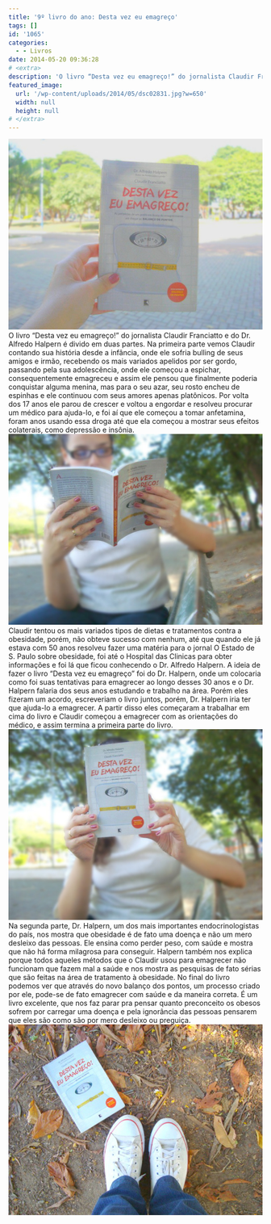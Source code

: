```yaml
---
title: '9º livro do ano: Desta vez eu emagreço'
tags: []
id: '1065'
categories:
  - - Livros
date: 2014-05-20 09:36:28
# <extra>
description: 'O livro “Desta vez eu emagreço!” do jornalista Claudir Franciatto e do Dr. Alfredo Halpern é divido em duas partes. Na primeira parte vemos Claudir contando sua história desde a infância, onde ele sofria bulling de seus amigos e irmão, recebendo os mais variados apelidos por ser gordo, passando pela sua adolescência, onde ele começou a espichar, consequentemente emagreceu e assim ele pensou que finalmente poderia conquistar alguma menina, mas para o seu azar, seu rosto encheu de espinhas e ele continuou com seus amores apenas platônicos. Por volta dos 17 anos ele parou de crescer e voltou a engordar e resolveu procurar um médico para ajuda-lo, e foi aí que ele começou a tomar anfetamina, foram anos usando essa droga até que ela começou a mostrar seus efeitos colaterais, como depressão e insônia. Claudir tentou os mais variados tipos &hellip;'
featured_image: 
  url: '/wp-content/uploads/2014/05/dsc02831.jpg?w=650'
  width: null
  height: null
# </extra>
---
```


[![Capa do livro Desta Vez eu Emagreço do  Dr. Alfredo Halpern](/wp-content/uploads/2014/05/dsc02831.jpg?w=650)](/wp-content/uploads/2014/05/dsc02831.jpg) O livro “Desta vez eu emagreço!” do jornalista Claudir Franciatto e do Dr. Alfredo Halpern é divido em duas partes. Na primeira parte vemos Claudir contando sua história desde a infância, onde ele sofria bulling de seus amigos e irmão, recebendo os mais variados apelidos por ser gordo, passando pela sua adolescência, onde ele começou a espichar, consequentemente emagreceu e assim ele pensou que finalmente poderia conquistar alguma menina, mas para o seu azar, seu rosto encheu de espinhas e ele continuou com seus amores apenas platônicos. Por volta dos 17 anos ele parou de crescer e voltou a engordar e resolveu procurar um médico para ajuda-lo, e foi aí que ele começou a tomar anfetamina, foram anos usando essa droga até que ela começou a mostrar seus efeitos colaterais, como depressão e insônia. [![ livro Desta Vez eu Emagreço do  Dr. Alfredo Halpern](/wp-content/uploads/2014/05/dsc02838.jpg?w=650)](/wp-content/uploads/2014/05/dsc02838.jpg) Claudir tentou os mais variados tipos de dietas e tratamentos contra a obesidade, porém, não obteve sucesso com nenhum, até que quando ele já estava com 50 anos resolveu fazer uma matéria para o jornal O Estado de S. Paulo sobre obesidade, foi até o Hospital das Clinicas para obter informações e foi lá que ficou conhecendo o Dr. Alfredo Halpern. A ideia de fazer o livro “Desta vez eu emagreço” foi do Dr. Halpern, onde um colocaria como foi suas tentativas para emagrecer ao longo desses 30 anos e o Dr. Halpern falaria dos seus anos estudando e trabalho na área. Porém eles fizeram um acordo, escreveriam o livro juntos, porém, Dr. Halpern iria ter que ajuda-lo a emagrecer. A partir disso eles começaram a trabalhar em cima do livro e Claudir começou a emagrecer com as orientações do médico, e assim termina a primeira parte do livro. [![Capa do  livro Desta Vez eu Emagreço do  Dr. Alfredo Halpern ](/wp-content/uploads/2014/05/dsc02839.jpg?w=650)](/wp-content/uploads/2014/05/dsc02839.jpg) Na segunda parte, Dr. Halpern, um dos mais importantes endocrinologistas do país, nos mostra que obesidade é de fato uma doença e não um mero desleixo das pessoas. Ele ensina como perder peso, com saúde e mostra que não há forma milagrosa para conseguir. Halpern também nos explica porque todos aqueles métodos que o Claudir usou para emagrecer não funcionam que fazem mal a saúde e nos mostra as pesquisas de fato sérias que são feitas na área de tratamento à obesidade. No final do livro podemos ver que através do novo balanço dos pontos, um processo criado por ele, pode-se de fato emagrecer com saúde e da maneira correta. É um livro excelente, que nos faz parar pra pensar quanto preconceito os obesos sofrem por carregar uma doença e pela ignorância das pessoas pensarem que eles são como são por mero desleixo ou preguiça. [![Capa do  livro Desta Vez eu Emagreço do  Dr. Alfredo Halpern](/wp-content/uploads/2014/05/dsc02834.jpg?w=650)](/wp-content/uploads/2014/05/dsc02834.jpg)
